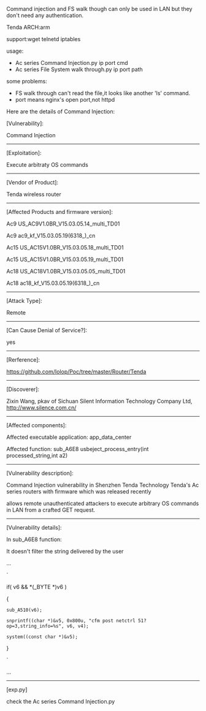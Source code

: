 Command injection and FS walk though can only be used in LAN but they don't need any authentication.

Tenda ARCH:arm

support:wget telnetd iptables

usage: 

- Ac series Command Injection.py ip port cmd
- Ac series File System walk through.py ip port path

some problems: 

- FS walk through can't read the file,it looks like another 'ls' command.
- port means nginx's open port,not httpd


Here are the details of Command Injection:

[Vulnerability]:

Command Injection

-----------------------------

[Exploitation]:

Execute arbitraty OS commands

-----------------------------

[Vendor of Product]:

Tenda wireless router

-----------------------------

[Affected Products and firmware version]:

Ac9   US_AC9V1.0BR_V15.03.05.14_multi_TD01

Ac9   ac9_kf_V15.03.05.19(6318_)_cn

Ac15  US_AC15V1.0BR_V15.03.05.18_multi_TD01

Ac15  US_AC15V1.0BR_V15.03.05.19_multi_TD01

Ac18  US_AC18V1.0BR_V15.03.05.05_multi_TD01

Ac18  ac18_kf_V15.03.05.19(6318_)_cn

-----------------------------

[Attack Type]:

Remote

-----------------------------

[Can Cause Denial of Service?]:

yes

-----------------------------

[Rerference]:

https://github.com/Iolop/Poc/tree/master/Router/Tenda

-----------------------------

[Discoverer]:

Zixin Wang, pkav of Sichuan Silent Information Technology Company Ltd, http://www.silence.com.cn/

-----------------------------

[Affected components]:

Affected executable application: app_data_center

Affected function: sub_A6E8  usbeject_process_entry(int processed_string,int a2)

-----------------------------

[Vulnerability description]:

Command Injection vulnerability in Shenzhen Tenda Technology Tenda's Ac series routers with firmware which was released recently 

allows remote unauthenticated attackers to execute arbitrary OS commands in LAN from a crafted GET request.

-----------------------------

[Vulnerability details]:

In sub_A6E8 function:

It doesn't filter the string delivered by the user

...

`

if( v6 && *(_BYTE *)v6 )

{

    sub_A510(v6);

    snprintf((char *)&v5, 0x800u, "cfm post netctrl 51?op=3,string_info=%s", v6, v4);

    system((const char *)&v5);

}

`

...

-----------------------------

[exp.py]

check the Ac series Command Injection.py


